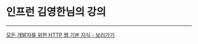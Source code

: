 # 인프런 김영한님의 강의

---

[모든 개발자를 위한 HTTP 웹 기본 지식 - 보러가기](https://www.inflearn.com/course/http-%EC%9B%B9-%EB%84%A4%ED%8A%B8%EC%9B%8C%ED%81%AC/dashboard)

